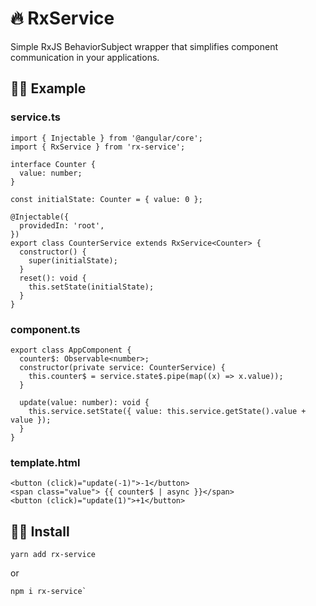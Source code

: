 # 🔥 RxService

Simple RxJS BehaviorSubject wrapper that simplifies component communication in your applications.

## 👨‍💻 Example

### service.ts
```
import { Injectable } from '@angular/core';
import { RxService } from 'rx-service';

interface Counter {
  value: number;
}

const initialState: Counter = { value: 0 };

@Injectable({
  providedIn: 'root',
})
export class CounterService extends RxService<Counter> {
  constructor() {
    super(initialState);
  }
  reset(): void {
    this.setState(initialState);
  }
}
```
### component.ts
```
export class AppComponent {
  counter$: Observable<number>;
  constructor(private service: CounterService) {
    this.counter$ = service.state$.pipe(map((x) => x.value));
  }

  update(value: number): void {
    this.service.setState({ value: this.service.getState().value + value });
  }
}
```
### template.html
```
<button (click)="update(-1)">-1</button>
<span class="value"> {{ counter$ | async }}</span>
<button (click)="update(1)">+1</button>
```
## 🧞‍♂️ Install  
```
yarn add rx-service
```
or
```
npm i rx-service`
```
